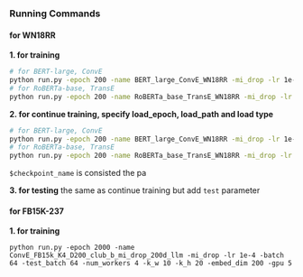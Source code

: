 <!-- [Results Link Google Doc](https://docs.google.com/spreadsheets/d/16UMyMhjM57x00n8SjMExdmrZxwpCv54pCX9Zb8ofUt0/edit?usp=sharing) -->

### Running Commands
#### for WN18RR

**1. for training**

```bash
# for BERT-large, ConvE
python run.py -epoch 200 -name BERT_large_ConvE_WN18RR -mi_drop -lr 1e-4 -batch 64 -test_batch 64 -num_workers 4 -k_w 10 -k_h 20 -embed_dim 200 -data WN18RR -num_factors 2 -gpu $GPU_number
# for RoBERTa-base, TransE
python run.py -epoch 200 -name RoBERTa_base_TransE_WN18RR -mi_drop -lr 1e-4 -batch 64 -test_batch 64 -num_workers 4 -embed_dim 200 -data WN18RR -pretrained_model roberta_base -score_func TransE -num_factors 2 -gpu $GPU_number
```

**2. for continue training, specify load_epoch, load_path and load type**

```bash
# for BERT-large, ConvE
python run.py -epoch 200 -name BERT_large_ConvE_WN18RR -mi_drop -lr 1e-4 -batch 64 -test_batch 64 -num_workers 4 -k_w 10 -k_h 20 -embed_dim 200 -data WN18RR -num_factors 2 -gpu $GPU_number -load_epoch $epoch -load_type $checkpoint_type -load_path $checkpoint_name
# for RoBERTa-base, TransE
python run.py -epoch 200 -name RoBERTa_base_TransE_WN18RR -mi_drop -lr 1e-4 -batch 64 -test_batch 64 -num_workers 4 -embed_dim 200 -data WN18RR -pretrained_model roberta_base -score_func TransE -num_factors 2 -gpu $GPU_number -load_epoch $epoch -load_type $checkpoint_type -load_path $checkpoint_name
```

`$checkpoint_name` is consisted the pa

**3. for testing**
the same as continue training but add `test` parameter


#### for FB15K-237
**1. for training**
```
python run.py -epoch 2000 -name ConvE_FB15k_K4_D200_club_b_mi_drop_200d_llm -mi_drop -lr 1e-4 -batch 64 -test_batch 64 -num_workers 4 -k_w 10 -k_h 20 -embed_dim 200 -gpu 5
```